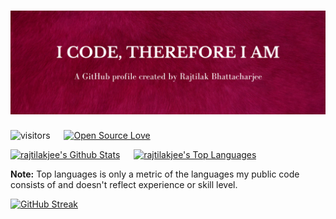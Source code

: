 # ![I code, therefore I am. A GitHub profile by Rajtilak Bhattacharjee](/assets/github-profile-photo.png)

![visitors](https://visitor-badge.laobi.icu/badge?page_id=rajtilakjee) &emsp; [![Open Source Love](https://badges.frapsoft.com/os/v1/open-source.svg?v=103)](https://github.com/ellerbrock/open-source-badges/)

<a href="https://github.com/rajtilakjee"><img alt="rajtilakjee's Github Stats" src="https://github-readme-stats.vercel.app/api?username=rajtilakjee&show_icons=true&theme=vue" height="192px"/></a> &emsp; <a href="https://github.com/rajtilakjee/"><img alt="rajtilakjee's Top Languages" src="https://github-readme-stats.vercel.app/api/top-langs/?username=rajtilakjee&langs_count=8&theme=vue" height="192px"/></a>

<b>Note:</b> Top languages is only a metric of the languages my public code consists of and doesn't reflect experience or skill level.

[![GitHub Streak](https://streak-stats.demolab.com?user=rajtilakjee&theme=vue)](https://git.io/streak-stats)
